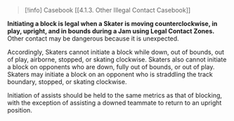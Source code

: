 > [!info] Casebook
> [[4.1.3. Other Illegal Contact Casebook]]

**Initiating a block is legal when a Skater is moving counterclockwise, in play, upright, and in bounds during a Jam using Legal Contact Zones.** Other contact may be dangerous because it is unexpected.

Accordingly, Skaters cannot initiate a block while down, out of bounds, out of play, airborne, stopped, or skating clockwise. Skaters also cannot initiate a block on opponents who are down, fully out of bounds, or out of play. Skaters may initiate a block on an opponent who is straddling the track boundary, stopped, or skating clockwise.

Initiation of assists should be held to the same metrics as that of blocking, with the exception of assisting a downed teammate to return to an upright position.